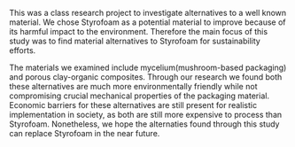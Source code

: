 This was a class research project to investigate alternatives to a well known material. We chose Styrofoam as a potential material to improve because of its harmful impact to the environment. Therefore the main focus of this study was to find material alternatives to Styrofoam for sustainability efforts.

The materials we examined include mycelium(mushroom-based packaging) and porous clay-organic composites.
Through our research we found both these alternatives are much more environmentally friendly while not compromising crucial mechanical properties of the packaging material. Economic barriers for these alternatives are still present for realistic implementation in society, as both are still more expensive to process than Styrofoam. Nonetheless, we hope the alternaties found through this study can replace Styrofoam in the near future.
